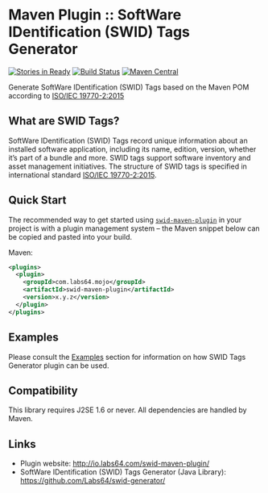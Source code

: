 # Maven Plugin :: SoftWare IDentification (SWID) Tags Generator

[![Stories in Ready](https://badge.waffle.io/Labs64/swid-maven-plugin.svg?label=ready&title=Ready)](http://waffle.io/Labs64/swid-maven-plugin)
[![Build Status](https://travis-ci.org/Labs64/swid-maven-plugin.svg)](https://travis-ci.org/Labs64/swid-maven-plugin)
[![Maven Central](https://maven-badges.herokuapp.com/maven-central/com.labs64.mojo/swid-maven-plugin/badge.svg?style=flat)](https://maven-badges.herokuapp.com/maven-central/com.labs64.mojo/swid-maven-plugin)

Generate SoftWare IDentification (SWID) Tags based on the Maven POM according to [ISO/IEC 19770-2:2015](https://www.iso.org/standard/65666.html)

## What are SWID Tags?

SoftWare IDentification (SWID) Tags record unique information about an installed software application, including its name, edition, version, whether it’s part of a bundle and more. SWID tags support software inventory and asset management initiatives. The structure of SWID tags is specified in international standard [ISO/IEC 19770-2:2015](https://www.iso.org/standard/65666.html).

## Quick Start

The recommended way to get started using [`swid-maven-plugin`](https://maven-badges.herokuapp.com/maven-central/com.labs64.mojo/swid-maven-plugin) in your project is with a plugin management system – the Maven snippet below can be copied and pasted into your build.

Maven:
```xml
<plugins>
  <plugin>
    <groupId>com.labs64.mojo</groupId>
    <artifactId>swid-maven-plugin</artifactId>
    <version>x.y.z</version>
  </plugin>
</plugins>
```

## Examples

Please consult the [Examples](http://io.labs64.com/swid-maven-plugin/) section for information on how SWID Tags Generator plugin can be used.

## Compatibility

This library requires J2SE 1.6 or never. All dependencies are handled by Maven.

## Links
- Plugin website: http://io.labs64.com/swid-maven-plugin/
- SoftWare IDentification (SWID) Tags Generator (Java Library): https://github.com/Labs64/swid-generator/
